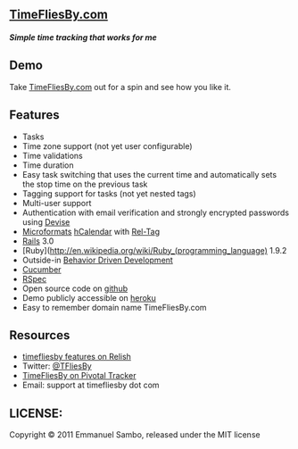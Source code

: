 
## [TimeFliesBy.com](http://www.timefliesby.com)

##### Simple time tracking that works for me

## Demo

Take [TimeFliesBy.com](http://www.timefliesby.com) out for a spin and see how you like it.

## Features

 * Tasks
 * Time zone support (not yet user configurable)
 * Time validations
 * Time duration
 * Easy task switching that uses the current time and automatically sets the stop time on the previous task
 * Tagging support for tasks (not yet nested tags)
 * Multi-user support
 * Authentication with email verification and strongly encrypted passwords using [Devise](https://github.com/plataformatec/devise)
 * [Microformats](http://en.wikipedia.org/wiki/Microformat) [hCalendar](http://microformats.org/wiki/hcalendar) with [Rel-Tag](http://microformats.org/wiki/rel-tag)
 * [Rails](http://rubyonrails.org/) 3.0
 * [Ruby](http://en.wikipedia.org/wiki/Ruby_(programming_language) 1.9.2
 * Outside-in [Behavior Driven Development](http://behaviordrivendevelopment.wikispaces.com/)
 * [Cucumber](http://cukes.info/)
 * [RSpec](http://relishapp.com/rspec)
 * Open source code on [github](https://github.com/)
 * Demo publicly accessible on [heroku](http://www.heroku.com/)
 * Easy to remember domain name TimeFliesBy.com

## Resources

* [timefliesby features on Relish](http://relishapp.com/esambo/timefliesby)
* Twitter: [@TFliesBy](http://twitter.com/TFliesBy)
* [TimeFliesBy on Pivotal Tracker](http://www.pivotaltracker.com/projects/34616)
* Email: support at timefliesby dot com


## LICENSE:

Copyright &copy; 2011 Emmanuel Sambo, released under the MIT license
